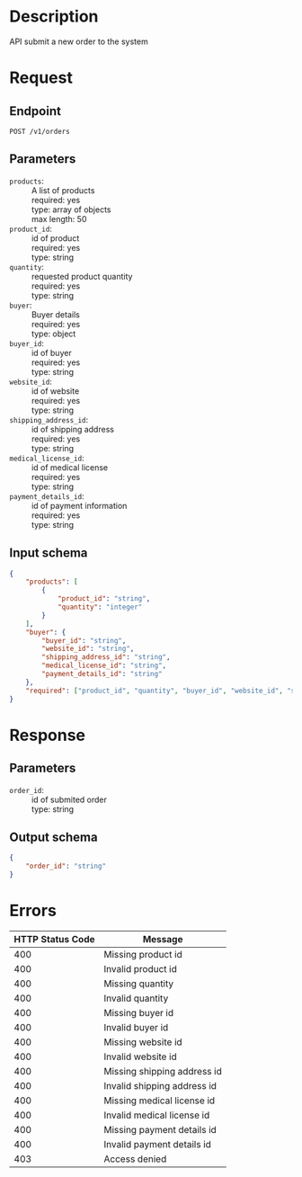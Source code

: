 # Description
API submit a new order to the system

# Request

## Endpoint
```POST /v1/orders```
## Parameters
```products```:  
$~~~~~~~~~$ A list of products  
$~~~~~~~~~$ required: yes  
$~~~~~~~~~$ type: array of objects  
$~~~~~~~~~$ max length: 50  
```product_id```:  
$~~~~~~~~~$ id of product  
$~~~~~~~~~$ required: yes  
$~~~~~~~~~$ type: string  
```quantity```:  
$~~~~~~~~~$ requested product quantity  
$~~~~~~~~~$ required: yes  
$~~~~~~~~~$ type: string  
```buyer```:  
$~~~~~~~~~$ Buyer details  
$~~~~~~~~~$ required: yes  
$~~~~~~~~~$ type: object  
```buyer_id```:  
$~~~~~~~~~$ id of buyer  
$~~~~~~~~~$ required: yes  
$~~~~~~~~~$ type: string  
```website_id```:  
$~~~~~~~~~$ id of website  
$~~~~~~~~~$ required: yes  
$~~~~~~~~~$ type: string  
```shipping_address_id```:  
$~~~~~~~~~$ id of shipping address  
$~~~~~~~~~$ required: yes  
$~~~~~~~~~$ type: string  
```medical_license_id```:  
$~~~~~~~~~$ id of medical license  
$~~~~~~~~~$ required: yes  
$~~~~~~~~~$ type: string  
```payment_details_id```:  
$~~~~~~~~~$ id of payment information  
$~~~~~~~~~$ required: yes  
$~~~~~~~~~$ type: string  
## Input schema
```json
{
    "products": [
        {
            "product_id": "string",
            "quantity": "integer"
        }
    ],
    "buyer": {
        "buyer_id": "string",
        "website_id": "string",
        "shipping_address_id": "string",
        "medical_license_id": "string",
        "payment_details_id": "string"
    },
    "required": ["product_id", "quantity", "buyer_id", "website_id", "shipping_address_id", "medical_license_id", "payment_details_id"]
}
```

# Response
## Parameters
```order_id```:  
$~~~~~~~~~$ id of submited order  
$~~~~~~~~~$ type: string  
## Output schema

```json
{
    "order_id": "string"
}
```
# Errors

| HTTP Status Code | Message |
| ------------- | ------------- |
| 400  | Missing product id |
| 400  | Invalid product id |
| 400  | Missing quantity |
| 400  | Invalid quantity |
| 400  | Missing buyer id |
| 400  | Invalid buyer id |
| 400  | Missing website id |
| 400  | Invalid website id |
| 400  | Missing shipping address id |
| 400  | Invalid shipping address id |
| 400  | Missing medical license id |
| 400  | Invalid medical license id |
| 400  | Missing payment details id |
| 400  | Invalid payment details id |
| 403  | Access denied |
